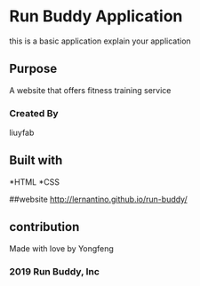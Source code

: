 # Run Buddy Application
this is a basic application 
explain your application 

## Purpose
A website that offers fitness training service

### Created By 
liuyfab

## Built with
*HTML
*CSS

##website
http://lernantino.github.io/run-buddy/

## contribution
Made with love by Yongfeng

### 2019  Run Buddy, Inc

